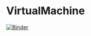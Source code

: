 # VirtualMachine

[![Binder](https://mybinder.org/badge_logo.svg)](https://mybinder.org/v2/gh/noimc/VirtualMachine.git/HEAD)

